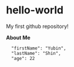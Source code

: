 # hello-world
My first github repository!

**About Me**
```
  "firstName": "Yubin",
  "lastName": "Shin",
  "age": 22
```
